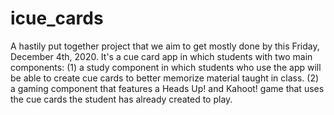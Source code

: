 # icue_cards

A hastily put together project that we aim to get mostly done by this Friday, December 4th, 2020.
It's a cue card app in which students with two main components:
(1) a study component in which students who use the app will be able to create cue cards to better memorize material taught in class.
(2) a gaming component that features a Heads Up! and Kahoot! game that uses the cue cards the student has already created to play.

